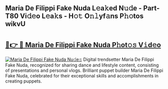 ## Maria De Filippi Fake Nuda L𝚎a𝚔ed N𝚞𝚍e - Part-T80 Vi𝚍𝚎o L𝚎a𝚔s - H𝚘𝚝 O𝚗𝚕yf𝚊ns P𝚑𝚘tos wikvU

# <h2><a href="http://kfcxhgx.oniu.top/?m=Maria+De+Filippi+Fake+Nuda">🔗👉 🔴 Maria De Filippi Fake Nuda P𝚑ot𝚘𝚜 V𝚒d𝚎o</a></h2>

[![Maria De Filippi Fake Nuda Nu𝚍e𝚜](https://i.imgur.com/0qMVB7G.gif)](http://kfcxhgx.oniu.top/?m=Maria+De+Filippi+Fake+Nuda)
Digital trendsetter Maria De Filippi Fake Nuda, recognized for sharing dance and lifestyle content, consisting of presentations and personal vlogs. Brilliant puppet builder Maria De Filippi Fake Nuda, celebrated for their exceptional skills and accomplishments in creating puppets.  

